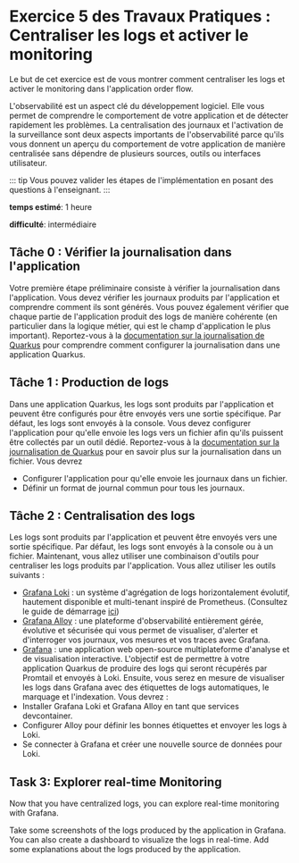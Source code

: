 # Exercice 5 des Travaux Pratiques : Centraliser les logs et activer le monitoring

Le but de cet exercice est de vous montrer comment centraliser les logs et activer le monitoring dans l'application order flow.

L'observabilité est un aspect clé du développement logiciel. Elle vous permet de comprendre le comportement de votre application et de détecter rapidement les problèmes. La centralisation des journaux et l'activation de la surveillance sont deux aspects importants de l'observabilité parce qu'ils vous donnent un aperçu du comportement de votre application de manière centralisée sans dépendre de plusieurs sources, outils ou interfaces utilisateur.

::: tip
Vous pouvez valider les étapes de l'implémentation en posant des questions à l'enseignant.
:::

**temps estimé**: 1 heure

**difficulté**: intermédiaire

## Tâche 0 : Vérifier la journalisation dans l'application

Votre première étape préliminaire consiste à vérifier la journalisation dans l'application. Vous devez vérifier les journaux produits par l'application et comprendre comment ils sont générés. Vous pouvez également vérifier que chaque partie de l'application produit des logs de manière cohérente (en particulier dans la logique métier, qui est le champ d'application le plus important).
Reportez-vous à la [documentation sur la journalisation de Quarkus](https://quarkus.io/guides/logging) pour comprendre comment configurer la journalisation dans une application Quarkus.

## Tâche 1 : Production de logs

Dans une application Quarkus, les logs sont produits par l'application et peuvent être configurés pour être envoyés vers une sortie spécifique. Par défaut, les logs sont envoyés à la console.
Vous devez configurer l'application pour qu'elle envoie les logs vers un fichier afin qu'ils puissent être collectés par un outil dédié.
Reportez-vous à la [documentation sur la journalisation de Quarkus](https://quarkus.io/guides/logging#file-log-handler) pour en savoir plus sur la journalisation dans un fichier.
Vous devrez
- Configurer l'application pour qu'elle envoie les journaux dans un fichier.
- Définir un format de journal commun pour tous les journaux.

## Tâche 2 : Centralisation des logs

Les logs sont produits par l'application et peuvent être envoyés vers une sortie spécifique. Par défaut, les logs sont envoyés à la console ou à un fichier.
Maintenant, vous allez utiliser une combinaison d'outils pour centraliser les logs produits par l'application. Vous allez utiliser les outils suivants :
- [Grafana Loki](https://grafana.com/oss/loki/) : un système d'agrégation de logs horizontalement évolutif, hautement disponible et multi-tenant inspiré de Prometheus. (Consultez le guide de démarrage [ici](https://grafana.com/docs/loki/latest/get-started/?pg=oss-loki&plcmt=resources))
- [Grafana Alloy](https://grafana.com/docs/alloy/latest/?pg=oss-loki&plcmt=resources) : une plateforme d'observabilité entièrement gérée, évolutive et sécurisée qui vous permet de visualiser, d'alerter et d'interroger vos journaux, vos mesures et vos traces avec Grafana.
- [Grafana](https://grafana.com/) : une application web open-source multiplateforme d'analyse et de visualisation interactive.
L'objectif est de permettre à votre application Quarkus de produire des logs qui seront récupérés par Promtail et envoyés à Loki. Ensuite, vous serez en mesure de visualiser les logs dans Grafana avec des étiquettes de logs automatiques, le marquage et l'indexation.
Vous devrez :
- Installer Grafana Loki et Grafana Alloy en tant que services devcontainer.
- Configurer Alloy pour définir les bonnes étiquettes et envoyer les logs à Loki.
- Se connecter à Grafana et créer une nouvelle source de données pour Loki.

## Task 3: Explorer real-time Monitoring

Now that you have centralized logs, you can explore real-time monitoring with Grafana.

Take some screenshots of the logs produced by the application in Grafana. You can also create a dashboard to visualize the logs in real-time. Add some explanations about the logs produced by the application.